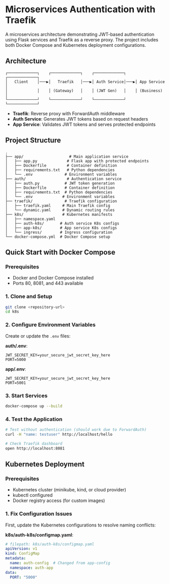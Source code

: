 # Microservices Authentication with Traefik

A microservices architecture demonstrating JWT-based authentication using Flask services and Traefik as a reverse proxy. The project includes both Docker Compose and Kubernetes deployment configurations.

## Architecture

```
┌─────────────┐    ┌─────────────┐    ┌─────────────┐    ┌─────────────┐
│   Client    │───▶│   Traefik   │───▶│ Auth Service│───▶│ App Service │
│             │    │ (Gateway)   │    │ (JWT Gen)   │    │ (Business)  │
└─────────────┘    └─────────────┘    └─────────────┘    └─────────────┘
```

- **Traefik**: Reverse proxy with ForwardAuth middleware
- **Auth Service**: Generates JWT tokens based on request headers
- **App Service**: Validates JWT tokens and serves protected endpoints

## Project Structure

```
.
├── app/                    # Main application service
│   ├── app.py             # Flask app with protected endpoints
│   ├── Dockerfile         # Container definition
│   ├── requirements.txt   # Python dependencies
│   └── .env              # Environment variables
├── auth/                  # Authentication service
│   ├── auth.py           # JWT token generation
│   ├── Dockerfile        # Container definition
│   ├── requirements.txt  # Python dependencies
│   └── .env             # Environment variables
├── traefik/              # Traefik configuration
│   ├── traefik.yaml     # Main Traefik config
│   └── dynamic.yaml     # Dynamic routing rules
├── k8s/                 # Kubernetes manifests
│   ├── namespace.yaml
│   ├── auth-k8s/       # Auth service K8s configs
│   ├── app-k8s/        # App service K8s configs
│   └── ingress/        # Ingress configuration
└── docker-compose.yml  # Docker Compose setup
```

## Quick Start with Docker Compose

### Prerequisites
- Docker and Docker Compose installed
- Ports 80, 8081, and 443 available

### 1. Clone and Setup
```bash
git clone <repository-url>
cd k8s
```

### 2. Configure Environment Variables
Create or update the `.env` files:

**auth/.env**:
```env
JWT_SECRET_KEY=your_secure_jwt_secret_key_here
PORT=5000
```

**app/.env**:
```env
JWT_SECRET_KEY=your_secure_jwt_secret_key_here
PORT=5001
```

### 3. Start Services
```bash
docker-compose up --build
```

### 4. Test the Application
```bash
# Test without authentication (should work due to ForwardAuth)
curl -H "name: testuser" http://localhost/hello

# Check Traefik dashboard
open http://localhost:8081
```

## Kubernetes Deployment

### Prerequisites
- Kubernetes cluster (minikube, kind, or cloud provider)
- kubectl configured
- Docker registry access (for custom images)

### 1. Fix Configuration Issues

First, update the Kubernetes configurations to resolve naming conflicts:

**k8s/auth-k8s/configmap.yaml**:
````yaml
# filepath: k8s/auth-k8s/configmap.yaml
apiVersion: v1
kind: ConfigMap
metadata:
  name: auth-config  # Changed from app-config
  namespace: auth-app
data:
  PORT: "5000"